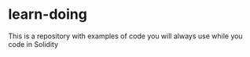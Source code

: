 # learn-doing
This is a repository with examples of code you will always use while you code in Solidity
